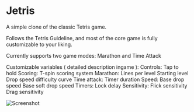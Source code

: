 Jetris
======

A simple clone of the classic Tetris game.

Follows the Tetris Guideline, and most of the core game is fully customizable to your liking.

Currently supports two game modes: Marathon and Time Attack

Customizable variables ( detailed description ingame ):
  Controls:
    Tap to hold
  Scoring:
    T-spin scoring system
  Marathon:
    Lines per level
    Starting level
    Drop speed difficulty curve
  Time attack:
    Timer duration
  Speed:
    Base drop speed
    Base soft drop speed
  Timers:
    Lock delay
  Sensitivity:
    Flick sensitivity
    Drag sensitivity
  

![Screenshot](https://lh4.ggpht.com/pqZCfriJKQdth7mw7cEX_guZAFKIIfwpPM9_Z3I0mhRNYQgG52LSkt8xpUBonFY6GcU=h900-rw)
